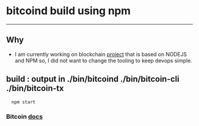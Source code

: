 # bitcoind build using npm
-----------------

## Why

- I am currently working on blockchain [project](https://github.com/dev-usertoken/virtual-machine) that is based on NODEJS and NPM so, I did not
  want to change the tooling to keep devops simple.

## build : output in ./bin/bitcoind ./bin/bitcoin-cli ./bin/bitcoin-tx
```
  npm start
```

### Bitcoin [docs](https://github.com/bitcoin/bitcoin/tree/master/doc)

